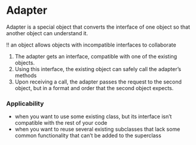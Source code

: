 # Adapter
Adapter is a special object that converts the interface of one object so that another object can understand it.

!! an object allows objects with incompatible interfaces to collaborate
 
1. The adapter gets an interface, compatible with one of the existing objects.
2. Using this interface, the existing object can safely call the adapter’s methods
3. Upon receiving a call, the adapter passes the request to the second object, but in a format and order that the second object expects.

### ****Applicability****
- when you want to use some existing class, but its interface isn’t compatible with the rest of your code
- when you want to reuse several existing subclasses that lack some common functionality that can’t be added to the superclass
